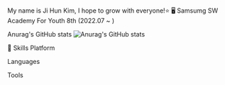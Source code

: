My name is Ji Hun Kim, I hope to grow with everyone!⭐
🖥️ Samsumg SW Academy For Youth 8th (2022.07 ~ )

Anurag's GitHub stats
![Anurag's GitHub stats](https://github-readme-stats.vercel.app/api?username=GGE2&show_icons=true&theme=radical)
  

💪 Skills
Platform


Languages
   

Tools
      
